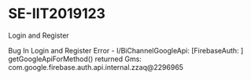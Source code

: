 # SE-IIT2019123

Login and Register

Bug In Login and Register 
Error - I/BiChannelGoogleApi: [FirebaseAuth: ] getGoogleApiForMethod() returned Gms: com.google.firebase.auth.api.internal.zzaq@2296965
